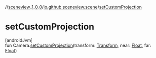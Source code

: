 //[sceneview_1_0_0](../../index.md)/[io.github.sceneview.scene](index.md)/[setCustomProjection](set-custom-projection.md)

# setCustomProjection

[androidJvm]\
fun Camera.[setCustomProjection](set-custom-projection.md)(transform: [Transform](../io.github.sceneview.math/index.md#1875660684%2FClasslikes%2F-602047187), near: [Float](https://kotlinlang.org/api/latest/jvm/stdlib/kotlin/-float/index.html), far: [Float](https://kotlinlang.org/api/latest/jvm/stdlib/kotlin/-float/index.html))
